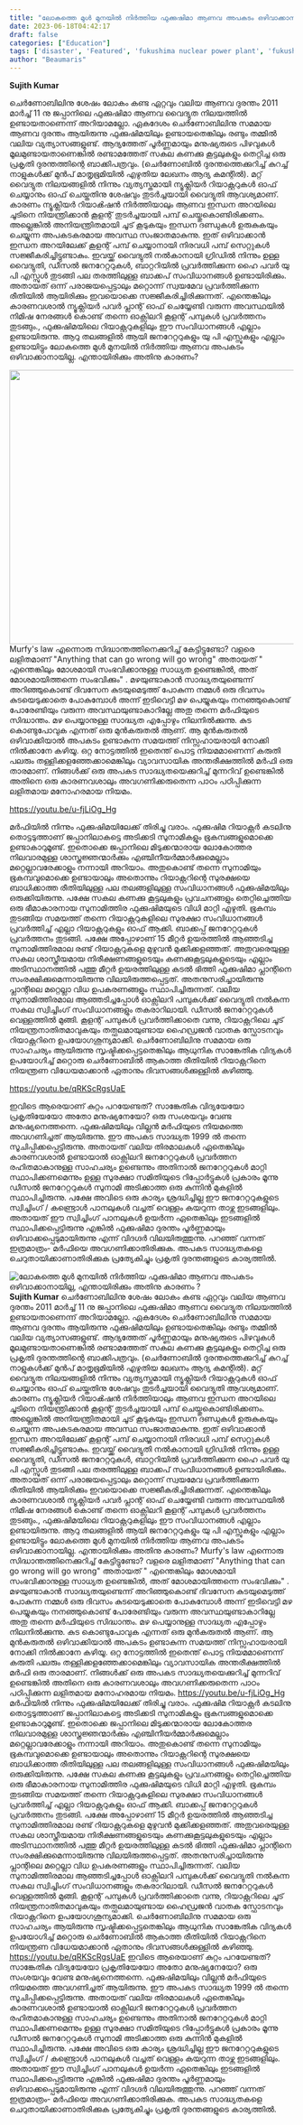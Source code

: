 ```yaml
---
title: "ലോകത്തെ മുൾ മുനയിൽ നിർത്തിയ ഫുക്കുഷിമാ ആണവ അപകടം ഒഴിവാക്കാനായില്ല, എന്തായിരിക്കും അതിനു കാരണം ?"
date: 2023-06-18T04:42:17
draft: false
categories: ["Education"]
tags: ['disaster', 'Featured', 'fukushima nuclear power plant', 'fukushima nuclear power plant disaster', 'japan', "Murfy's law", 'SUJITH KUMAR']
author: "Beaumaris"
---
```


<strong>Sujith Kumar</strong>

ചെർണോബിലിനു ശേഷം ലോകം കണ്ട ഏറ്റവും വലിയ ആണവ ദുരന്തം 2011 മാർച്ച് 11 നു ജപ്പാനിലെ ഫുക്കുഷിമാ ആണവ വൈദ്യുത നിലയത്തിൽ ഉണ്ടായതാണെന്ന് അറിയാമല്ലോ. ഏകദേശം ചെർണോബിലിനു സമമായ ആണവ ദുരന്തം ആയിരുന്നു ഫുക്കുഷിമയിലും ഉണ്ടായതെങ്കിലും രണ്ടും തമ്മിൽ വലിയ വ്യത്യാസങ്ങളുണ്ട്. ആദ്യത്തേത് പൂർണ്ണമായും മനുഷ്യരുടെ പിഴവുകൾ മൂലമുണ്ടായതാണെങ്കിൽ രണ്ടാമത്തേത് സകല കണക്കു കൂട്ടലുകളും തെറ്റിച്ച ഒരു പ്രകൃതി ദുരന്തത്തിന്റെ ബാക്കിപത്രവും. (ചെർണോബിൽ ദുരന്തത്തെക്കുറിച്ച് കുറച്ച് നാളുകൾക്ക് മുൻപ് മാതൃഭൂമിയിൽ എഴുതിയ ലേഖനം ആദ്യ കമന്റിൽ). മറ്റ് വൈദ്യുത നിലയങ്ങളിൽ നിന്നും വ്യത്യസ്തമായി ന്യൂക്ലിയർ റിയാക്റ്ററുകൾ ഓഫ് ചെയ്യാനും ഓഫ് ചെയ്തതിനു ശേഷവും തുടർച്ചയായി വൈദ്യുതി ആവശ്യമാണ്‌. കാരണം ന്യൂക്ലിയർ റിയാൿഷൻ നിർത്തിയാലും ആണവ ഇന്ധന അറയിലെ ചൂടിനെ നിയന്ത്രിക്കാൻ കൂളന്റ് തുടർച്ചയായി പമ്പ് ചെയ്തുകൊണ്ടിരിക്കണം. അല്ലെങ്കിൽ അനിയന്ത്രിതമായി ചൂട് കൂടുകയും ഇന്ധന ദണ്ഡുകൾ ഉരുകുകയും ചെയ്യുന്ന അപകടകരമായ അവസ്ഥ സംജാതമാകുന്നു. ഇത് ഒഴിവാക്കാൻ ഇന്ധന അറയിലേക്ക് കൂളന്റ് പമ്പ് ചെയ്യാനായി നിരവധി പമ്പ് സെറ്റുകൾ സജ്ജീകരിച്ചിട്ടുണ്ടാകും. ഇവയ്ക്ക് വൈദ്യുതി നൽകാനായി ഗ്രിഡിൽ നിന്നും ഉള്ള വൈദ്യുതി, ഡീസൽ ജനറേറ്ററുകൾ, ബാറ്ററിയിൽ പ്രവർത്തിക്കുന്ന ഹൈ പവർ യു പി എസ്സുൾ തുടങ്ങി പല തരത്തിലുള്ള ബാക്കപ് സംവിധാനങ്ങൾ ഉണ്ടായിരിക്കും. അതായത് ഒന്ന് പരാജയപ്പെട്ടാലും മറ്റൊന്ന് സ്വയമേവ പ്രവർത്തിക്കുന്ന രീതിയിൽ ആയിരിക്കും ഇവയൊക്കെ സജ്ജീകരിച്ചിരിക്കുന്നത്. എന്തെങ്കിലും കാരണവശാൽ ന്യൂക്ലിയർ പവർ പ്ലാന്റ് ഓഫ് ചെയ്യേണ്ടി വരുന്ന അവസ്ഥയിൽ നിമിഷ നേരങ്ങൾ കൊണ്ട് തന്നെ ഓക്സിലറി കൂളന്റ് പമ്പുകൾ പ്രവർത്തനം തുടങ്ങും., ഫുക്കുഷിമയിലെ റിയാക്റ്ററുകളിലും ഈ സംവിധാനങ്ങൾ എല്ലാം ഉണ്ടായിരുന്നു. ആറു തലങ്ങളിൽ ആയി ജനറേറ്ററുകളും യു പി എസ്സുകളും എല്ലാം ഉണ്ടായിട്ടും ലോകത്തെ മുൾ മുനയിൽ നിർത്തിയ ആണവ അപകടം ഒഴിവാക്കാനായില്ല. എന്തായിരിക്കും അതിനു കാരണം?

<a href="https://cdn.boolokam.com/articles/2023/06/wf-2.jpg"><img class=" wp-image-400012 aligncenter" src="https://cdn.boolokam.com/articles/2023/06/wf-2.jpg" alt="" width="893" height="486" /></a>Murfy's law എന്നൊരു സിദ്ധാന്തത്തിനെക്കുറിച്ച് കേട്ടിട്ടുണ്ടോ? വളരെ ലളിതമാണ്‌ "Anything that can go wrong will go wrong" അതായത് " എന്തെങ്കിലും മോശമായി സംഭവിക്കാനുള്ള സാധ്യത ഉണ്ടെങ്കിൽ, അത് മോശമായിത്തന്നെ സംഭവിക്കും" . മഴയുണ്ടാകാൻ സാദ്ധ്യതയുണ്ടെന്ന് അറിഞ്ഞുകൊണ്ട് ദിവസേന കുടയുമെടുത്ത് പോകുന്ന നമ്മൾ ഒരു ദിവസം കുടയെടുക്കാതെ പോകുമ്പോൾ അന്ന് ഇടിവെട്ടി മഴ പെയ്യുകയും നനഞ്ഞുകൊണ്ട് പോരേണ്ടിയും വരുന്ന അവസ്ഥയുണ്ടാകാറില്ലേ അതു തന്നെ മർഫിയുടെ സിദ്ധാന്തം. മഴ പെയ്യാനുള്ള സാദ്ധ്യത എപ്പോഴും നിലനിൽക്കുന്നു. കുട കൊണ്ടുപോവുക എന്നത് ഒരു മുൻകരുതൽ ആണ്‌. ആ മുൻകരുതൽ ഒഴിവാക്കിയാൽ അപകടം ഉണ്ടാകുന്ന സമയത്ത് നിസ്സഹായരായി നോക്കി നിൽക്കാനേ കഴിയൂ. ഒറ്റ നോട്ടത്തിൽ ഇതെന്ത് പൊട്ട നിയമമാണെന്ന് കരുതി പലരും തള്ളിക്കളഞ്ഞേക്കാമെങ്കിലും വ്യാവസായിക അന്തരീക്ഷത്തിൽ മർഫി ഒരു താരമാണ്‌. നിങ്ങൾക്ക് ഒരു അപകട സാദ്ധ്യതയെക്കുറിച്ച് മുന്നറിവ് ഉണ്ടെങ്കിൽ അതിനെ ഒരു കാരണവശാലും അവഗണിക്കരുതെന്ന പാഠം പഠിപ്പിക്കുന്ന ലളിതമായ മനോഹരമായ നിയമം.

https://youtu.be/u-fjLiOg_Hg

മർഫിയിൽ നിന്നും ഫുക്കുഷിമയിലേക്ക് തിരിച്ചു വരാം. ഫുക്കുഷിമ റിയാക്റ്റർ കടലിനു തൊട്ടടുത്താണ്‌ ജപ്പാനിലാകട്ടെ അടിക്കടി സുനാമികളും ഭൂകമ്പങ്ങളുമൊക്കെ ഉണ്ടാകാറുമൂണ്ട്. ഇതൊക്കെ ജപ്പാനിലെ മിടുക്കന്മാരായ ലോകോത്തര നിലവാരമുള്ള ശാസ്ത്രജ്ഞന്മാർക്കും എഞ്ചിനീയർമ്മാർക്കുമെല്ലാം മറ്റെല്ലാവരേക്കാളും നന്നായി അറിയാം. അതുകൊണ്ട് തന്നെ സുനാമിയും ഭൂകമ്പവുമൊക്കെ ഉണ്ടായാലും അതൊന്നും റിയാക്റ്ററിന്റെ സുരക്ഷയെ ബാധിക്കാത്ത രീതിയിലുള്ള പല തലങ്ങളിലുള്ള സംവിധാനങ്ങൾ ഫുക്കുഷിമയിലും ഒരുക്കിയിരുന്നു. പക്ഷേ സകല കണക്കു കൂട്ടലുകളും പ്രവചനങ്ങളും തെറ്റിച്ചെത്തിയ ഒരു ഭീമാകാരനായ സുനാമിത്തിര ഫുക്കുഷിമയുടെ വിധി മാറ്റി എഴുതി. ഭൂകമ്പം തുടങ്ങിയ സമയത്ത് തന്നെ റിയാക്റ്ററുകളിലെ സുരക്ഷാ സംവിധാനങ്ങൾ പ്രവർത്തിച്ച് എല്ലാ റിയാക്റ്ററുകളും ഓഫ് ആക്കി. ബാക്കപ്പ് ജനറേറ്ററുകൾ പ്രവർത്തനം തുടങ്ങി. പക്ഷേ അപ്പോഴാണ്‌ 15 മീറ്റർ ഉയരത്തിൽ ആഞ്ഞടിച്ച സുനാമിത്തിരമാല രണ്ട് റിയാക്റ്ററുകളെ മുഴുവൻ മുക്കിക്കളഞ്ഞത്. അതുവരെയുള്ള സകല ശാസ്ത്രീയമായ നിരീക്ഷണങ്ങളുടെയും കണക്കുകൂട്ടലുകളുടെയും എല്ലാം അടിസ്ഥാനത്തിൽ പത്തു മീറ്റർ ഉയരത്തിലുള്ള കടൽ ഭിത്തി ഫുക്കുഷിമാ പ്ലാന്റിനെ സംരക്ഷിക്കുമെന്നായിരുന്നു വിലയിരുത്തപ്പെട്ടത്. അതനുസരിച്ചായിരുന്നു പ്ലാന്റിലെ മറ്റെല്ലാ വിധ ഉപകരണങ്ങളും സ്ഥാപിച്ചിരുന്നത്. വലിയ സുനാമിത്തിരമാല ആഞ്ഞടിച്ചപ്പോൾ ഓക്സിലറി പമ്പുകൾക്ക് വൈദ്യുതി നൽകുന്ന സകല സ്വിച്ചിംഗ് സംവിധാനങ്ങളും തകരാറിലായി. ഡീസൽ ജനറേറ്ററുകൾ വെള്ളത്തിൽ മുങ്ങി. കൂളന്റ് പമ്പുകൾ പ്രവർത്തിക്കാതെ വന്നു, റിയാക്റ്ററിലെ ചൂട് നിയന്ത്രനാതിതമാവുകയും തത്ഫലമായുണ്ടായ ഹൈഡ്രജൻ വാതക സ്ഫോടനവും റിയാക്റ്ററിനെ ഉപയോഗശൂന്യമാക്കി. ചെർണോബിലിനു സമമായ ഒരു സാഹചര്യം ആയിരുന്നു സൃഷ്ടിക്കപ്പെട്ടതെങ്കിലും ആധുനിക സാങ്കേതിക വിദ്യകൾ ഉപയോഗിച്ച് മറ്റൊരു ചെർണോബിൽ ആകാത്ത രീതിയിൽ റിയാക്റ്ററിനെ നിയന്ത്രണ വിധേയമാക്കാൻ ഏതാനും ദിവസങ്ങൾക്കുള്ളിൽ കഴിഞ്ഞു.

https://youtu.be/qRKScRgsUaE

ഇവിടെ ആരെയാണ്‌ കുറ്റം പറയേണ്ടത്? സാങ്കേതിക വിദ്യയേയോ പ്രകൃതിയേയോ അതോ മനുഷ്യനേയോ? ഒരു സംശയവും വേണ്ട മനുഷ്യനെത്തന്നെ. ഫുക്കുഷിമയിലും വില്ലൻ മർഫിയുടെ നിയമത്തെ അവഗണിച്ചത് ആയിരുന്നു. ഈ അപകട സാദ്ധ്യത 1999 ൽ തന്നെ സൂചിപ്പിക്കപ്പെട്ടിരുന്നു. അതായത് വലിയ തിരമാലകൾ ഏതെങ്കിലും കാരണവശാൽ ഉണ്ടായാൽ ഓക്സിലറി ജനറേറ്ററുകൾ പ്രവർത്തന രഹിതമാകാനുള്ള സാഹചര്യം ഉണ്ടെന്നും അതിനാൽ ജനറേറ്ററുകൾ മാറ്റി സ്ഥാപിക്കണമെന്നും ഉള്ള സുരക്ഷാ സമിതിയുടെ റിപ്പോർട്ടുകൾ പ്രകാരം മൂന്നു ഡീസൽ ജനറേറ്ററുകൾ സുനാമി അടിക്കാത്ത ഒരു കുന്നിൻ മുകളിൽ സ്ഥാപിച്ചിരുന്നു. പക്ഷേ അവിടെ ഒരു കാര്യം ‌ശ്രദ്ധിച്ചില്ല ഈ ജനറേറ്ററുകളുടെ സ്വിച്ചിംഗ് / കണ്ട്രൊൾ പാനലുകൾ വച്ചത് വെള്ളം കയറുന്ന താഴ്ന്ന ഇടങ്ങളിലും. അതായത് ഈ സ്വിച്ചിംഗ് പാനലുകൾ ഉയർന്ന ഏതെങ്കിലും ഇടങ്ങളിൽ സ്ഥാപിക്കപ്പെട്ടിരുന്നു എങ്കിൽ ഫുക്കുഷിമാ ദുരന്തം പൂർണ്ണമായും ഒഴിവാക്കപ്പെടുമായിരുന്നു എന്ന് വിദഗ്ദർ വിലയിരുത്തുന്നു. പറഞ്ഞ് വന്നത് ഇത്രമാത്രം- മർഫിയെ അവഗണിക്കാതിരിക്കുക. അപകട സാദ്ധ്യതകളെ ചെറുതായിക്കാണാതിരിക്കുക പ്രത്യേകിച്ചും പ്രകൃതി ദുരന്തങ്ങളുടെ കാര്യത്തിൽ.


![ലോകത്തെ മുൾ മുനയിൽ നിർത്തിയ ഫുക്കുഷിമാ ആണവ അപകടം ഒഴിവാക്കാനായില്ല, എന്തായിരിക്കും അതിനു കാരണം ?](https://cdn.boolokam.com/articles/2023/06/wf-2.jpg)**Sujith Kumar** ചെർണോബിലിനു ശേഷം ലോകം കണ്ട ഏറ്റവും വലിയ ആണവ ദുരന്തം 2011 മാർച്ച് 11 നു ജപ്പാനിലെ ഫുക്കുഷിമാ ആണവ വൈദ്യുത നിലയത്തിൽ ഉണ്ടായതാണെന്ന് അറിയാമല്ലോ. ഏകദേശം ചെർണോബിലിനു സമമായ ആണവ ദുരന്തം ആയിരുന്നു ഫുക്കുഷിമയിലും ഉണ്ടായതെങ്കിലും രണ്ടും തമ്മിൽ വലിയ വ്യത്യാസങ്ങളുണ്ട്. ആദ്യത്തേത് പൂർണ്ണമായും മനുഷ്യരുടെ പിഴവുകൾ മൂലമുണ്ടായതാണെങ്കിൽ രണ്ടാമത്തേത് സകല കണക്കു കൂട്ടലുകളും തെറ്റിച്ച ഒരു പ്രകൃതി ദുരന്തത്തിന്റെ ബാക്കിപത്രവും. (ചെർണോബിൽ ദുരന്തത്തെക്കുറിച്ച് കുറച്ച് നാളുകൾക്ക് മുൻപ് മാതൃഭൂമിയിൽ എഴുതിയ ലേഖനം ആദ്യ കമന്റിൽ). മറ്റ് വൈദ്യുത നിലയങ്ങളിൽ നിന്നും വ്യത്യസ്തമായി ന്യൂക്ലിയർ റിയാക്റ്ററുകൾ ഓഫ് ചെയ്യാനും ഓഫ് ചെയ്തതിനു ശേഷവും തുടർച്ചയായി വൈദ്യുതി ആവശ്യമാണ്‌. കാരണം ന്യൂക്ലിയർ റിയാൿഷൻ നിർത്തിയാലും ആണവ ഇന്ധന അറയിലെ ചൂടിനെ നിയന്ത്രിക്കാൻ കൂളന്റ് തുടർച്ചയായി പമ്പ് ചെയ്തുകൊണ്ടിരിക്കണം. അല്ലെങ്കിൽ അനിയന്ത്രിതമായി ചൂട് കൂടുകയും ഇന്ധന ദണ്ഡുകൾ ഉരുകുകയും ചെയ്യുന്ന അപകടകരമായ അവസ്ഥ സംജാതമാകുന്നു. ഇത് ഒഴിവാക്കാൻ ഇന്ധന അറയിലേക്ക് കൂളന്റ് പമ്പ് ചെയ്യാനായി നിരവധി പമ്പ് സെറ്റുകൾ സജ്ജീകരിച്ചിട്ടുണ്ടാകും. ഇവയ്ക്ക് വൈദ്യുതി നൽകാനായി ഗ്രിഡിൽ നിന്നും ഉള്ള വൈദ്യുതി, ഡീസൽ ജനറേറ്ററുകൾ, ബാറ്ററിയിൽ പ്രവർത്തിക്കുന്ന ഹൈ പവർ യു പി എസ്സുൾ തുടങ്ങി പല തരത്തിലുള്ള ബാക്കപ് സംവിധാനങ്ങൾ ഉണ്ടായിരിക്കും. അതായത് ഒന്ന് പരാജയപ്പെട്ടാലും മറ്റൊന്ന് സ്വയമേവ പ്രവർത്തിക്കുന്ന രീതിയിൽ ആയിരിക്കും ഇവയൊക്കെ സജ്ജീകരിച്ചിരിക്കുന്നത്. എന്തെങ്കിലും കാരണവശാൽ ന്യൂക്ലിയർ പവർ പ്ലാന്റ് ഓഫ് ചെയ്യേണ്ടി വരുന്ന അവസ്ഥയിൽ നിമിഷ നേരങ്ങൾ കൊണ്ട് തന്നെ ഓക്സിലറി കൂളന്റ് പമ്പുകൾ പ്രവർത്തനം തുടങ്ങും., ഫുക്കുഷിമയിലെ റിയാക്റ്ററുകളിലും ഈ സംവിധാനങ്ങൾ എല്ലാം ഉണ്ടായിരുന്നു. ആറു തലങ്ങളിൽ ആയി ജനറേറ്ററുകളും യു പി എസ്സുകളും എല്ലാം ഉണ്ടായിട്ടും ലോകത്തെ മുൾ മുനയിൽ നിർത്തിയ ആണവ അപകടം ഒഴിവാക്കാനായില്ല. എന്തായിരിക്കും അതിനു കാരണം? [](https://cdn.boolokam.com/articles/2023/06/wf-2.jpg)Murfy's law എന്നൊരു സിദ്ധാന്തത്തിനെക്കുറിച്ച് കേട്ടിട്ടുണ്ടോ? വളരെ ലളിതമാണ്‌ "Anything that can go wrong will go wrong" അതായത് " എന്തെങ്കിലും മോശമായി സംഭവിക്കാനുള്ള സാധ്യത ഉണ്ടെങ്കിൽ, അത് മോശമായിത്തന്നെ സംഭവിക്കും" . മഴയുണ്ടാകാൻ സാദ്ധ്യതയുണ്ടെന്ന് അറിഞ്ഞുകൊണ്ട് ദിവസേന കുടയുമെടുത്ത് പോകുന്ന നമ്മൾ ഒരു ദിവസം കുടയെടുക്കാതെ പോകുമ്പോൾ അന്ന് ഇടിവെട്ടി മഴ പെയ്യുകയും നനഞ്ഞുകൊണ്ട് പോരേണ്ടിയും വരുന്ന അവസ്ഥയുണ്ടാകാറില്ലേ അതു തന്നെ മർഫിയുടെ സിദ്ധാന്തം. മഴ പെയ്യാനുള്ള സാദ്ധ്യത എപ്പോഴും നിലനിൽക്കുന്നു. കുട കൊണ്ടുപോവുക എന്നത് ഒരു മുൻകരുതൽ ആണ്‌. ആ മുൻകരുതൽ ഒഴിവാക്കിയാൽ അപകടം ഉണ്ടാകുന്ന സമയത്ത് നിസ്സഹായരായി നോക്കി നിൽക്കാനേ കഴിയൂ. ഒറ്റ നോട്ടത്തിൽ ഇതെന്ത് പൊട്ട നിയമമാണെന്ന് കരുതി പലരും തള്ളിക്കളഞ്ഞേക്കാമെങ്കിലും വ്യാവസായിക അന്തരീക്ഷത്തിൽ മർഫി ഒരു താരമാണ്‌. നിങ്ങൾക്ക് ഒരു അപകട സാദ്ധ്യതയെക്കുറിച്ച് മുന്നറിവ് ഉണ്ടെങ്കിൽ അതിനെ ഒരു കാരണവശാലും അവഗണിക്കരുതെന്ന പാഠം പഠിപ്പിക്കുന്ന ലളിതമായ മനോഹരമായ നിയമം. https://youtu.be/u-fjLiOg_Hg മർഫിയിൽ നിന്നും ഫുക്കുഷിമയിലേക്ക് തിരിച്ചു വരാം. ഫുക്കുഷിമ റിയാക്റ്റർ കടലിനു തൊട്ടടുത്താണ്‌ ജപ്പാനിലാകട്ടെ അടിക്കടി സുനാമികളും ഭൂകമ്പങ്ങളുമൊക്കെ ഉണ്ടാകാറുമൂണ്ട്. ഇതൊക്കെ ജപ്പാനിലെ മിടുക്കന്മാരായ ലോകോത്തര നിലവാരമുള്ള ശാസ്ത്രജ്ഞന്മാർക്കും എഞ്ചിനീയർമ്മാർക്കുമെല്ലാം മറ്റെല്ലാവരേക്കാളും നന്നായി അറിയാം. അതുകൊണ്ട് തന്നെ സുനാമിയും ഭൂകമ്പവുമൊക്കെ ഉണ്ടായാലും അതൊന്നും റിയാക്റ്ററിന്റെ സുരക്ഷയെ ബാധിക്കാത്ത രീതിയിലുള്ള പല തലങ്ങളിലുള്ള സംവിധാനങ്ങൾ ഫുക്കുഷിമയിലും ഒരുക്കിയിരുന്നു. പക്ഷേ സകല കണക്കു കൂട്ടലുകളും പ്രവചനങ്ങളും തെറ്റിച്ചെത്തിയ ഒരു ഭീമാകാരനായ സുനാമിത്തിര ഫുക്കുഷിമയുടെ വിധി മാറ്റി എഴുതി. ഭൂകമ്പം തുടങ്ങിയ സമയത്ത് തന്നെ റിയാക്റ്ററുകളിലെ സുരക്ഷാ സംവിധാനങ്ങൾ പ്രവർത്തിച്ച് എല്ലാ റിയാക്റ്ററുകളും ഓഫ് ആക്കി. ബാക്കപ്പ് ജനറേറ്ററുകൾ പ്രവർത്തനം തുടങ്ങി. പക്ഷേ അപ്പോഴാണ്‌ 15 മീറ്റർ ഉയരത്തിൽ ആഞ്ഞടിച്ച സുനാമിത്തിരമാല രണ്ട് റിയാക്റ്ററുകളെ മുഴുവൻ മുക്കിക്കളഞ്ഞത്. അതുവരെയുള്ള സകല ശാസ്ത്രീയമായ നിരീക്ഷണങ്ങളുടെയും കണക്കുകൂട്ടലുകളുടെയും എല്ലാം അടിസ്ഥാനത്തിൽ പത്തു മീറ്റർ ഉയരത്തിലുള്ള കടൽ ഭിത്തി ഫുക്കുഷിമാ പ്ലാന്റിനെ സംരക്ഷിക്കുമെന്നായിരുന്നു വിലയിരുത്തപ്പെട്ടത്. അതനുസരിച്ചായിരുന്നു പ്ലാന്റിലെ മറ്റെല്ലാ വിധ ഉപകരണങ്ങളും സ്ഥാപിച്ചിരുന്നത്. വലിയ സുനാമിത്തിരമാല ആഞ്ഞടിച്ചപ്പോൾ ഓക്സിലറി പമ്പുകൾക്ക് വൈദ്യുതി നൽകുന്ന സകല സ്വിച്ചിംഗ് സംവിധാനങ്ങളും തകരാറിലായി. ഡീസൽ ജനറേറ്ററുകൾ വെള്ളത്തിൽ മുങ്ങി. കൂളന്റ് പമ്പുകൾ പ്രവർത്തിക്കാതെ വന്നു, റിയാക്റ്ററിലെ ചൂട് നിയന്ത്രനാതിതമാവുകയും തത്ഫലമായുണ്ടായ ഹൈഡ്രജൻ വാതക സ്ഫോടനവും റിയാക്റ്ററിനെ ഉപയോഗശൂന്യമാക്കി. ചെർണോബിലിനു സമമായ ഒരു സാഹചര്യം ആയിരുന്നു സൃഷ്ടിക്കപ്പെട്ടതെങ്കിലും ആധുനിക സാങ്കേതിക വിദ്യകൾ ഉപയോഗിച്ച് മറ്റൊരു ചെർണോബിൽ ആകാത്ത രീതിയിൽ റിയാക്റ്ററിനെ നിയന്ത്രണ വിധേയമാക്കാൻ ഏതാനും ദിവസങ്ങൾക്കുള്ളിൽ കഴിഞ്ഞു. https://youtu.be/qRKScRgsUaE ഇവിടെ ആരെയാണ്‌ കുറ്റം പറയേണ്ടത്? സാങ്കേതിക വിദ്യയേയോ പ്രകൃതിയേയോ അതോ മനുഷ്യനേയോ? ഒരു സംശയവും വേണ്ട മനുഷ്യനെത്തന്നെ. ഫുക്കുഷിമയിലും വില്ലൻ മർഫിയുടെ നിയമത്തെ അവഗണിച്ചത് ആയിരുന്നു. ഈ അപകട സാദ്ധ്യത 1999 ൽ തന്നെ സൂചിപ്പിക്കപ്പെട്ടിരുന്നു. അതായത് വലിയ തിരമാലകൾ ഏതെങ്കിലും കാരണവശാൽ ഉണ്ടായാൽ ഓക്സിലറി ജനറേറ്ററുകൾ പ്രവർത്തന രഹിതമാകാനുള്ള സാഹചര്യം ഉണ്ടെന്നും അതിനാൽ ജനറേറ്ററുകൾ മാറ്റി സ്ഥാപിക്കണമെന്നും ഉള്ള സുരക്ഷാ സമിതിയുടെ റിപ്പോർട്ടുകൾ പ്രകാരം മൂന്നു ഡീസൽ ജനറേറ്ററുകൾ സുനാമി അടിക്കാത്ത ഒരു കുന്നിൻ മുകളിൽ സ്ഥാപിച്ചിരുന്നു. പക്ഷേ അവിടെ ഒരു കാര്യം ‌ശ്രദ്ധിച്ചില്ല ഈ ജനറേറ്ററുകളുടെ സ്വിച്ചിംഗ് / കണ്ട്രൊൾ പാനലുകൾ വച്ചത് വെള്ളം കയറുന്ന താഴ്ന്ന ഇടങ്ങളിലും. അതായത് ഈ സ്വിച്ചിംഗ് പാനലുകൾ ഉയർന്ന ഏതെങ്കിലും ഇടങ്ങളിൽ സ്ഥാപിക്കപ്പെട്ടിരുന്നു എങ്കിൽ ഫുക്കുഷിമാ ദുരന്തം പൂർണ്ണമായും ഒഴിവാക്കപ്പെടുമായിരുന്നു എന്ന് വിദഗ്ദർ വിലയിരുത്തുന്നു. പറഞ്ഞ് വന്നത് ഇത്രമാത്രം- മർഫിയെ അവഗണിക്കാതിരിക്കുക. അപകട സാദ്ധ്യതകളെ ചെറുതായിക്കാണാതിരിക്കുക പ്രത്യേകിച്ചും പ്രകൃതി ദുരന്തങ്ങളുടെ കാര്യത്തിൽ.
